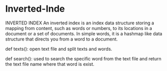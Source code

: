# Inverted-Inde
INVERTED INDEX
An inverted index is an index data structure storing a mapping from content, such as words or numbers, to its locations in a document or a set of documents. In simple words, it is a hashmap like data structure that directs you from a word to a document.

def texts():
open text file and split texts and words.

def search():
used to search the specific word from the text file and return the text file name where that word is exist.
